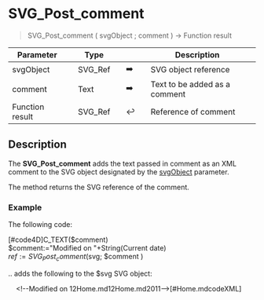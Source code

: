 <!-- Text := SVG_Post_comment ( svgObject ; comment )
 -> svgObject (Text)
 -> comment (Text)-->
# SVG_Post_comment

> SVG_Post_comment ( svgObject ; comment ) -> Function result

| Parameter |     | Type |     |     |     | Description |     |
| --- | --- | --- | --- | --- | --- | --- | --- |
| svgObject |     | SVG_Ref |     | ➡️ |     | SVG object reference |     |
| comment |     | Text |     | ➡️ |     | Text to be added as a comment |     |
| Function result |     | SVG_Ref |     | ↩️ |     | Reference of comment |     |

## Description

The **SVG_Post_comment** adds the text passed in comment as an XML comment to the SVG object designated by the [svgObject](# "SVG object reference") parameter.

The method returns the SVG reference of the comment.

### Example  

The following code:

\[#code4D\]C_TEXT($comment)  
$comment:="Modified on "+String(Current date)  
$ref:= SVG_Post_comment ($svg; $comment )

.. adds the following to the $svg SVG object:

    &lt;!--Modified on 12Home.md12Home.md2011--&gt;\[#Home.mdcodeXML\]
